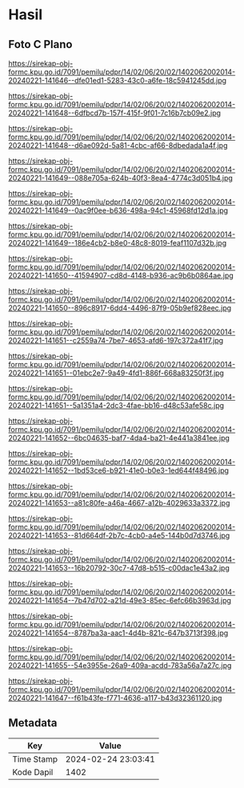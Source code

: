 # Hasil

## Foto C Plano

https://sirekap-obj-formc.kpu.go.id/7091/pemilu/pdpr/14/02/06/20/02/1402062002014-20240221-141646--dfe01ed1-5283-43c0-a6fe-18c5941245dd.jpg

https://sirekap-obj-formc.kpu.go.id/7091/pemilu/pdpr/14/02/06/20/02/1402062002014-20240221-141648--6dfbcd7b-157f-415f-9f01-7c16b7cb09e2.jpg

https://sirekap-obj-formc.kpu.go.id/7091/pemilu/pdpr/14/02/06/20/02/1402062002014-20240221-141648--d6ae092d-5a81-4cbc-af66-8dbedada1a4f.jpg

https://sirekap-obj-formc.kpu.go.id/7091/pemilu/pdpr/14/02/06/20/02/1402062002014-20240221-141649--088e705a-624b-40f3-8ea4-4774c3d051b4.jpg

https://sirekap-obj-formc.kpu.go.id/7091/pemilu/pdpr/14/02/06/20/02/1402062002014-20240221-141649--0ac9f0ee-b636-498a-94c1-45968fd12d1a.jpg

https://sirekap-obj-formc.kpu.go.id/7091/pemilu/pdpr/14/02/06/20/02/1402062002014-20240221-141649--186e4cb2-b8e0-48c8-8019-feaf1107d32b.jpg

https://sirekap-obj-formc.kpu.go.id/7091/pemilu/pdpr/14/02/06/20/02/1402062002014-20240221-141650--41594907-cd8d-4148-b936-ac9b6b0864ae.jpg

https://sirekap-obj-formc.kpu.go.id/7091/pemilu/pdpr/14/02/06/20/02/1402062002014-20240221-141650--896c8917-6dd4-4496-87f9-05b9ef828eec.jpg

https://sirekap-obj-formc.kpu.go.id/7091/pemilu/pdpr/14/02/06/20/02/1402062002014-20240221-141651--c2559a74-7be7-4653-afd6-197c372a41f7.jpg

https://sirekap-obj-formc.kpu.go.id/7091/pemilu/pdpr/14/02/06/20/02/1402062002014-20240221-141651--01ebc2e7-9a49-4fd1-886f-668a83250f3f.jpg

https://sirekap-obj-formc.kpu.go.id/7091/pemilu/pdpr/14/02/06/20/02/1402062002014-20240221-141651--5a1351a4-2dc3-4fae-bb16-d48c53afe58c.jpg

https://sirekap-obj-formc.kpu.go.id/7091/pemilu/pdpr/14/02/06/20/02/1402062002014-20240221-141652--6bc04635-baf7-4da4-ba21-4e441a3841ee.jpg

https://sirekap-obj-formc.kpu.go.id/7091/pemilu/pdpr/14/02/06/20/02/1402062002014-20240221-141652--1bd53ce6-b921-41e0-b0e3-1ed644f48496.jpg

https://sirekap-obj-formc.kpu.go.id/7091/pemilu/pdpr/14/02/06/20/02/1402062002014-20240221-141653--a81c80fe-a46a-4667-a12b-4029633a3372.jpg

https://sirekap-obj-formc.kpu.go.id/7091/pemilu/pdpr/14/02/06/20/02/1402062002014-20240221-141653--81d664df-2b7c-4cb0-a4e5-144b0d7d3746.jpg

https://sirekap-obj-formc.kpu.go.id/7091/pemilu/pdpr/14/02/06/20/02/1402062002014-20240221-141653--16b20792-30c7-47d8-b515-c00dac1e43a2.jpg

https://sirekap-obj-formc.kpu.go.id/7091/pemilu/pdpr/14/02/06/20/02/1402062002014-20240221-141654--7b47d702-a21d-49e3-85ec-6efc66b3963d.jpg

https://sirekap-obj-formc.kpu.go.id/7091/pemilu/pdpr/14/02/06/20/02/1402062002014-20240221-141654--8787ba3a-aac1-4d4b-821c-647b3713f398.jpg

https://sirekap-obj-formc.kpu.go.id/7091/pemilu/pdpr/14/02/06/20/02/1402062002014-20240221-141655--54e3955e-26a9-409a-acdd-783a56a7a27c.jpg

https://sirekap-obj-formc.kpu.go.id/7091/pemilu/pdpr/14/02/06/20/02/1402062002014-20240221-141647--f61b43fe-f771-4636-a117-b43d32361120.jpg


## Metadata

| Key        | Value               |
| ---------- | ------------------- |
| Time Stamp | 2024-02-24 23:03:41 |
| Kode Dapil | 1402                |



